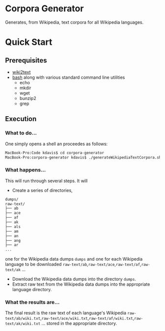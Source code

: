 # Corpora Generator
Generates, from Wikipedia, text corpora for all Wikipedia languages.

# Quick Start

## Prerequisites

- [wiki2text](https://github.com/rspeer/wiki2text)
- [bash](http://www.gnu.org/software/bash/) along with various standard command line utilities
  - echo
  - mkdir
  - wget
  - bunzip2
  - grep

## Execution

### What to do...

One simply opens a shell an proceedes as follows:
```bash
MacBook-Pro:Code kdavis$ cd corpora-generator
MacBook-Pro:corpora-generator kdavis$ ./generateWikipediaTextCorpora.sh
```

### What happens...

This will run through several steps. It will

* Create a series of directories,
```bash
dumps/
raw-text/
├── ab
├── ace
├── af
├── ak
├── als
├── am
├── an
├── ang
├── ar
...
```
one for the Wikipedia data dumps `dumps` and one for each Wikipedia language to be downloaded `raw-text/ab`,`raw-text/ace`,`raw-text/af`,`raw-text/ak` ...
* Download the Wikipedia data dumps into the directory `dumps`.
* Extract raw text from the Wikipedia data dumps into the appropriate language directory.

### What the results are...

The final result is the raw text of each language's Wikipedia `raw-text/ab/wiki.txt`,`raw-text/ace/wiki.txt`,`raw-text/af/wiki.txt`,`raw-text/ak/wiki.txt` ... stored in the appropriate directory.
